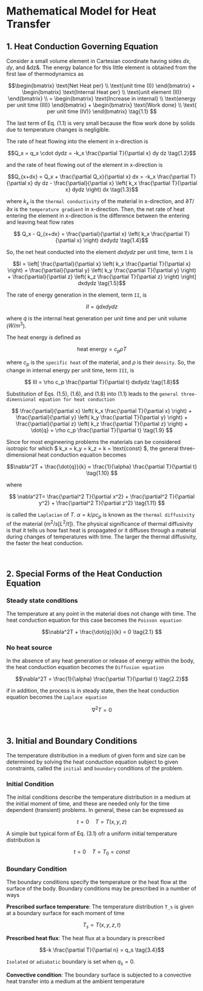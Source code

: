 # Mathematical Model for Heat Transfer

## 1. Heat Conduction Governing Equation

Consider a small volume element in Cartesian coordinate having sides $dx$, $dy$, and &dz&. The energy balance for this little element is obtained from the first law of thermodynamics as

$$\begin{bmatrix} \text{Net Heat per} \\ \text{unit time (I)} \end{bmatrix} + \begin{bmatrix} \text{Internal Heat per} \\ \text{unit element (II)} \end{bmatrix} \\ = \begin{bmatrix} \text{Increase in internal} \\ \text{energy per unit time (III)} \end{bmatrix} + \begin{bmatrix} \text{Work done} \\ \text{ per unit time (IV)}  \end{bmatrix} \tag{1.1} $$

The last term of Eq. (1.1) is very small because the flow work done by solids due to temperature changes is negligible.

The rate of heat flowing into the element in x-direction is

$$Q_x = q_x \cdot dydz = -k_x \frac{\partial T}{\partial x} dy dz \tag{1.2}$$

and the rate of heat flowing out of the element in x-direction is

$$Q_{x+dx} = Q_x + \frac{\partial Q_x}{\partial x} dx = -k_x \frac{\partial T}{\partial x} dy dz - \frac{\partial}{\partial x} \left( k_x \frac{\partial T}{\partial x} dydz \right) dx \tag{1.3}$$

where $k_x$ is the `thermal conductivity` of the material in x-direction, and $\partial T / \partial x$ is the `temperature gradient` in x-direction. Then, the net rate of heat entering the element in x-direction is the difference between the entering and leaving heat flow rates

$$ Q_x - Q_{x+dx}  = \frac{\partial}{\partial x} \left( k_x \frac{\partial T}{\partial x} \right) dxdydz \tag{1.4}$$

So, the net heat conducted into the element $dxdydz$ per unit time, term `I` is

$$I = \left[ \frac{\partial}{\partial x} \left( k_x \frac{\partial T}{\partial x} \right) + \frac{\partial}{\partial y} \left( k_y \frac{\partial T}{\partial y} \right) + \frac{\partial}{\partial z} \left( k_z \frac{\partial T}{\partial z} \right) \right] dxdydz \tag{1.5}$$

The rate of energy generation in the element, term `II`, is

$$II = \dot{q} dxdydz \tag{1.6}$$

where $\dot{q}$ is the internal heat generation per unit time and per unit volume ($W/m^3$).

The heat energy is defined as

$$\text{heat energy} = c_p \rho T \tag{1.7}$$

where $c_p$ is the `specific heat` of the material, and $\rho$ is their `density`. So, the change in internal energy per unit time, term `III`, is

$$ III = \rho c_p \frac{\partial T}{\partial t} dxdydz \tag{1.8}$$

Substitution of Eqs. (1.5), (1.6), and (1.8) into (1.1) leads to the `general three-dimensional equation for heat conduction`

$$ \frac{\partial}{\partial x} \left( k_x \frac{\partial T}{\partial x} \right) + \frac{\partial}{\partial y} \left( k_y \frac{\partial T}{\partial y} \right) + \frac{\partial}{\partial z} \left( k_z \frac{\partial T}{\partial z} \right) + \dot{q} = \rho c_p \frac{\partial T}{\partial t} \tag{1.9} $$

Since for most engineering problems the materials can be considered isotropic for which $ k_x = k_y = k_z = k = \text{const} $, the general three-dimensional heat conduction equation becomes

$$\nabla^2T + \frac{\dot{q}}{k}  = \frac{1}{\alpha} \frac{\partial T}{\partial t} \tag{1.10} $$


where

$$ \nabla^2T= \frac{\partial^2 T}{\partial x^2} + \frac{\partial^2 T}{\partial y^2} + \frac{\partial^2 T}{\partial z^2} \tag{1.11} $$

is called the `Laplacian` of $T$. $\alpha = k / \rho c_p$ is known as the `thermal diffusivity` of the material ($m^2/s [L^2 / t]$). The physical significance of thermal diffusivity is that it tells us how fast heat is propagated or it diffuses through a material during changes of temperatures with time. The larger the thermal diffusivity, the faster the heat conduction.

<br>

## 2. Special Forms of the Heat Conduction Equation

### Steady state conditions

The temperature at any point in the material does not change with time. The heat conduction equation for this case becomes the `Poisson equation`

$$\nabla^2T + \frac{\dot{q}}{k}  = 0 \tag{2.1} $$

### No heat source

In the absence of any heat generation or release of energy within the body, the heat conduction equation becomes the `Diffusion equation`


$$\nabla^2T = \frac{1}{\alpha} \frac{\partial T}{\partial t} \tag{2.2}$$

if in addition, the process is in steady state, then the heat conduction equation becomes the `Laplace equation`

$$\nabla^2T = 0 \tag{2.3}$$

<br>

## 3. Initial and Boundary Conditions

The temperature distribution in a medium of given form and size can be determined by solving the heat conduction equation subject to given constraints, called the `initial` and `boundary` conditions of the problem.

### Initial Condition

The initial conditions describe the temperature distribution in a medium at the initial moment of time, and these are needed only for the time dependent (transient) problems. In general, these can be expressed as

$$t = 0 \quad T = T(x,y,z) \tag{3.1}$$

A simple but typical form of Eq. (3.1) ofr a uniform initial temperature distribution is

$$t = 0 \quad T = T_0 = const \tag{3.2}$$

### Boundary Condition

The boundary conditions specify the temperature or the heat flow at the surface of the body. Boundary conditions may be prescribed in a number of ways

**Prescribed surface temperature**: The temperature distribution `T_s` is given at a boundary surface for each moment of time

$$T_s = T(x,y,z,t) \tag{3.3}$$

**Prescribed heat flux**: The heat flux at a boundary is prescribed

$$-k \frac{\partial T}{\partial n} = q_s \tag{3.4}$$

`Isolated` or `adiabatic` boundary is set when $q_s = 0$.

**Convective condition**: The boundary surface is subjected to a convective heat transfer into a medium at the ambient temperature

<br>


